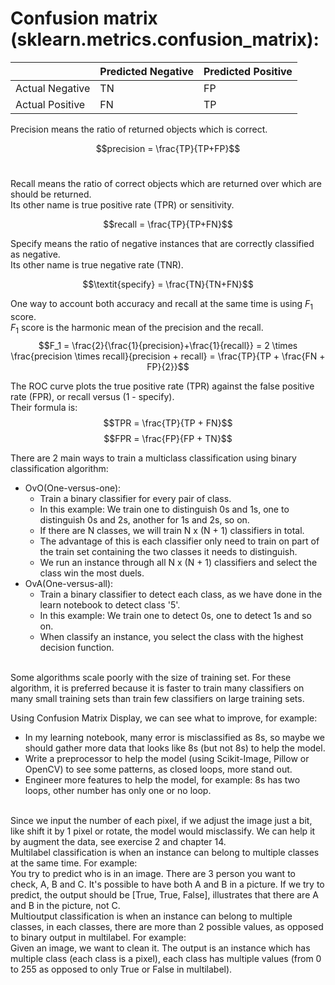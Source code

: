 <h1>Confusion matrix<br>(sklearn.metrics.confusion_matrix):</h1>

|       | Predicted Negative | Predicted Positive |
|-------|-------------------|-------------------|
| Actual Negative | TN                | FP                |
| Actual Positive | FN                | TP                |
 
Precision means the ratio of returned objects which is correct. <br>

$$precision = \frac{TP}{TP+FP}$$
<br>

Recall means the ratio of correct objects which are returned over which are should be returned. <br>
Its other name is true positive rate (TPR) or sensitivity. <br>

$$recall = \frac{TP}{TP+FN}$$

Specify means the ratio of negative instances that are correctly classified as negative. <br>
Its other name is true negative rate (TNR). <br>

$$\textit{specify} = \frac{TN}{TN+FN}$$

One way to account both accuracy and recall at the same time is using $F_1$ score. <br>
$F_1$ score is the harmonic mean of the precision and the recall. <br>
$$F_1 = \frac{2}{\frac{1}{precision}+\frac{1}{recall}} = 2 \times \frac{precision \times recall}{precision + recall} = \frac{TP}{TP + \frac{FN + FP}{2}}$$ 

The ROC curve plots the true positive rate (TPR) against the false positive rate (FPR), or recall versus (1 - specify). <br>
Their formula is: 
$$TPR = \frac{TP}{TP + FN}$$
$$FPR = \frac{FP}{FP + TN}$$

There are 2 main ways to train a multiclass classification using binary classification algorithm:
- OvO(One-versus-one): 
    - Train a binary classifier for every pair of class. 
    - In this example: We train one to distinguish 0s and 1s, one to distinguish 0s and 2s, another for 1s and 2s, so on.
    - If there are N classes, we will train N x (N + 1) classifiers in total. 
    - The advantage of this is each classifier only need to train on part of the train set containing the two classes it needs to distinguish.
    - We run an instance through all N x (N + 1) classifiers and select the class win the most duels.
- OvA(One-versus-all): 
    - Train a binary classifier to detect each class, as we have done in the learn notebook to detect class '5'. 
    - In this example: We train one to detect 0s, one to detect 1s and so on.
    - When classify an instance, you select the class with the highest decision function.
<br>
Some algorithms scale poorly with the size of training set. For these algorithm, it is preferred because it is faster to train many classifiers on many small training sets than train few classifiers on large training sets. <br>

Using Confusion Matrix Display, we can see what to improve, for example:
- In my learning notebook, many error is misclassified as 8s, so maybe we should gather more data that looks like 8s (but not 8s) to help the model. 
- Write a preprocessor to help the model (using Scikit-Image, Pillow or OpenCV) to see some patterns, as closed loops, more stand out.
- Engineer more features to help the model, for example: 8s has two loops, other number has only one or no loop.

<br>
Since we input the number of each pixel, if we adjust the image just a bit, like shift it by 1 pixel or rotate, the model would misclassify. We can help it by augment the data, see exercise 2 and chapter 14.
<br>
Multilabel classification is when an instance can belong to multiple classes at the same time. For example: <br>
You try to predict who is in an image. There are 3 person you want to check, A, B and C. It's possible to have both A and B in a picture. If we try to predict, the output should be [True, True, False], illustrates that there are A and B in the picture, not C. 
<br>
Multioutput classification is when an instance can belong to multiple classes, in each classes, there are more than 2 possible values, as opposed to binary output in multilabel. For example: <br>
Given an image, we want to clean it. The output is an instance which has multiple class (each class is a pixel), each class has multiple values (from 0 to 255 as opposed to only True or False in multilabel).<br>
